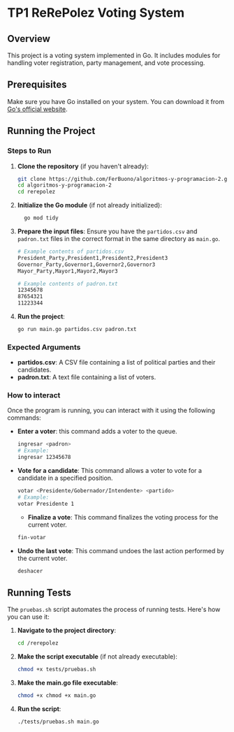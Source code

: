 # TP1 ReRePolez Voting System

## Overview
This project is a voting system implemented in Go. It includes modules for handling voter registration, party management, and vote processing. 


## Prerequisites
Make sure you have Go installed on your system. You can download it from [Go's official website](https://golang.org/dl/).

## Running the Project

### Steps to Run

1. **Clone the repository** (if you haven't already):
    ```bash
    git clone https://github.com/FerBuono/algoritmos-y-programacion-2.git
    cd algoritmos-y-programacion-2
    cd rerepolez
    ```
2. **Initialize the Go module** (if not already initialized):
    ```bash
      go mod tidy
    ```

3. **Prepare the input files**:
Ensure you have the `partidos.csv` and `padron.txt` files in the correct format in the same directory as `main.go`.
    ```bash
    # Example contents of partidos.csv
    President_Party,President1,President2,President3
    Governor_Party,Governor1,Governor2,Governor3
    Mayor_Party,Mayor1,Mayor2,Mayor3

    # Example contents of padron.txt
    12345678
    87654321
    11223344
    ```
4. **Run the project**:
    ```bash
    go run main.go partidos.csv padron.txt
    ```

### Expected Arguments
- **partidos.csv**: A CSV file containing a list of political parties and their candidates.
- **padron.txt**: A text file containing a list of voters.

### How to interact
Once the program is running, you can interact with it using the following commands:
- **Enter a voter**: this command adds a voter to the queue.
  ```bash
  ingresar <padron>
  # Example:
  ingresar 12345678
  ```
- **Vote for a candidate**: This command allows a voter to vote for a candidate in a specified position.
  ```bash
  votar <Presidente/Gobernador/Intendente> <partido>
  # Example:
  votar Presidente 1
  ```
  - **Finalize a vote**: This command finalizes the voting process for the current voter.
  ```bash
  fin-votar
  ```
- **Undo the last vote**: This command undoes the last action performed by the current voter.
  ```bash
  deshacer
  ```

## Running Tests
The `pruebas.sh` script automates the process of running tests. Here's how you can use it:

1. **Navigate to the project directory**:
    ```bash
    cd /rerepolez
    ```
2. **Make the script executable** (if not already executable):
    ```bash
    chmod +x tests/pruebas.sh
    ```

3. **Make the main.go file executable**:
    ```bash
    chmod +x chmod +x main.go
    ```
4. **Run the script**:
    ```bash
    ./tests/pruebas.sh main.go
    ```